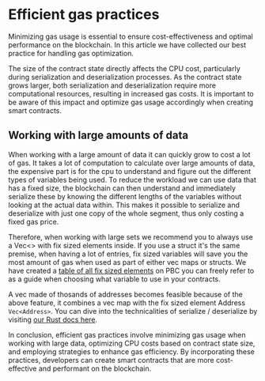 # Efficient gas practices

<div class="dot-navigation">
    <a class="dot-navigation__item" href="what-is-gas.html"></a>
    <a class="dot-navigation__item" href="transaction-gas-prices"></a>
    <a class="dot-navigation__item" href="storage-gas-price.html"></a>
    <a class="dot-navigation__item" href="zk-computation-gas-fees.html"></a>
    <a class="dot-navigation__item" href="how-to-get-testnet-gas.html"></a>
    <a class="dot-navigation__item dot-navigation__item--active" href="efficient-gas-practices.html"></a>
    <a class="dot-navigation__item" href="contract-to-contract-gas-estimation.html"></a>
    <!-- Repeat above for more dots -->
</div>
Minimizing gas usage is essential to ensure cost-effectiveness and optimal performance on the blockchain. In this article we have collected our best practice for handling gas optimization.

The size of the contract state directly affects the CPU cost, particularly during serialization and deserialization processes. As the contract state grows larger, both serialization and deserialization require more computational resources, resulting in increased gas costs. It is important to be aware of this impact and optimize gas usage accordingly when creating smart contracts.

## Working with large amounts of data
When working with a large amount of data it can quickly grow to cost a lot of gas. It takes a lot of computation to calculate over large amounts of data, the expensive part is for the cpu to understand and figure out the different types of variables being used. To reduce the workload we can use data that has a fixed size, the blockchain can then understand and immediately serialize these by knowing the different lengths of the variables without looking at the actual data within. This makes it possible to serialize and deserialize with just one copy of the whole segment, thus only costing a fixed gas price. 

Therefore, when working with large sets we recommend you to always use a Vec<> with fix sized elements inside. If you use a struct it's the same premise, when having a lot of entries, fix sized variables will save you the most amount of gas when used as part of either vec maps or structs. We have created a [table of all fix sized elements](table-of-fixed-size-elements.md) on PBC you can freely refer to as a guide when choosing what variable to use in your contracts. 

A vec made of thosands of addresses becomes feasible because of the above feature, it combines a vec map with the fix sized element Address ```Vec<Address>```. You can dive into the technicalities of serialize / deserialize by visiting [our Rust docs here](https://partisiablockchain.gitlab.io/language/contract-sdk/pbc_traits/trait.ReadWriteState.html).

In conclusion, efficient gas practices involve minimizing gas usage when working with large data, optimizing CPU costs based on contract state size, and employing strategies to enhance gas efficiency. By incorporating these practices, developers can create smart contracts that are more cost-effective and performant on the blockchain.

